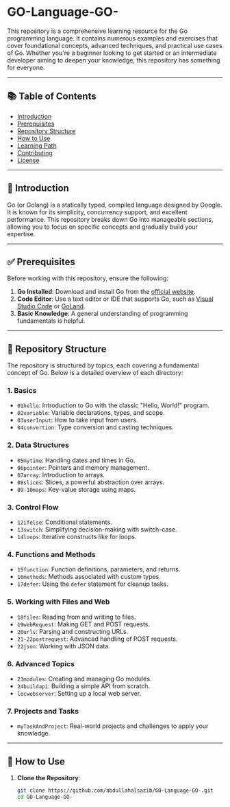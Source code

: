 # GO-Language-GO-

This repository is a comprehensive learning resource for the Go programming language. It contains numerous examples and exercises that cover foundational concepts, advanced techniques, and practical use cases of Go. Whether you're a beginner looking to get started or an intermediate developer aiming to deepen your knowledge, this repository has something for everyone.

---

## 📚 Table of Contents
- [Introduction](#introduction)
- [Prerequisites](#prerequisites)
- [Repository Structure](#repository-structure)
- [How to Use](#how-to-use)
- [Learning Path](#learning-path)
- [Contributing](#contributing)
- [License](#license)

---

## 📖 Introduction

Go (or Golang) is a statically typed, compiled language designed by Google. It is known for its simplicity, concurrency support, and excellent performance. This repository breaks down Go into manageable sections, allowing you to focus on specific concepts and gradually build your expertise.

---

## ✅ Prerequisites

Before working with this repository, ensure the following:
1. **Go Installed**: Download and install Go from the [official website](https://go.dev/).
2. **Code Editor**: Use a text editor or IDE that supports Go, such as [Visual Studio Code](https://code.visualstudio.com/) or [GoLand](https://www.jetbrains.com/go/).
3. **Basic Knowledge**: A general understanding of programming fundamentals is helpful.

---

## 📂 Repository Structure

The repository is structured by topics, each covering a fundamental concept of Go. Below is a detailed overview of each directory:

### 1. **Basics**
- `01hello`: Introduction to Go with the classic "Hello, World!" program.
- `02variable`: Variable declarations, types, and scope.
- `03userInput`: How to take input from users.
- `04convertion`: Type conversion and casting techniques.

### 2. **Data Structures**
- `05mytime`: Handling dates and times in Go.
- `06pointer`: Pointers and memory management.
- `07array`: Introduction to arrays.
- `08slices`: Slices, a powerful abstraction over arrays.
- `09-10maps`: Key-value storage using maps.

### 3. **Control Flow**
- `12ifelse`: Conditional statements.
- `13switch`: Simplifying decision-making with switch-case.
- `14loops`: Iterative constructs like for loops.

### 4. **Functions and Methods**
- `15function`: Function definitions, parameters, and returns.
- `16methods`: Methods associated with custom types.
- `17defer`: Using the `defer` statement for cleanup tasks.

### 5. **Working with Files and Web**
- `18files`: Reading from and writing to files.
- `19webRequest`: Making GET and POST requests.
- `20urls`: Parsing and constructing URLs.
- `21-22postrequest`: Advanced handling of POST requests.
- `22json`: Working with JSON data.

### 6. **Advanced Topics**
- `23modules`: Creating and managing Go modules.
- `24buildapi`: Building a simple API from scratch.
- `locwebserver`: Setting up a local web server.

### 7. **Projects and Tasks**
- `myTaskAndProject`: Real-world projects and challenges to apply your knowledge.

---

## 🚀 How to Use

1. **Clone the Repository**:
   ```bash
   git clone https://github.com/abdullahalsazib/GO-Language-GO-.git
   cd GO-Language-GO-


